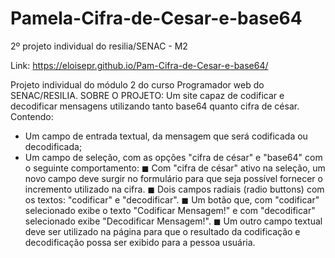 # Pamela-Cifra-de-Cesar-e-base64
2º projeto individual do resilia/SENAC - M2

Link: https://eloisepr.github.io/Pam-Cifra-de-Cesar-e-base64/


Projeto individual do módulo 2 do curso Programador web do SENAC/RESILIA.
SOBRE O PROJETO: Um site capaz de codificar e decodificar mensagens utilizando tanto base64 quanto cifra de césar. Contendo:
 - Um campo de entrada textual, da mensagem que será codificada ou decodificada;
 - Um campo de seleção, com as opções "cifra de césar" e "base64" com o seguinte comportamento:
   ◼ Com "cifra de césar" ativo na seleção, um novo campo deve surgir no formulário para que seja possível fornecer o incremento utilizado na cifra.
   ◼ Dois campos radiais (radio buttons) com os textos: "codificar" e "decodificar".
   ◼ Um botão que, com "codificar" selecionado exibe o texto "Codificar Mensagem!" e com "decodificar" selecionado exibe "Decodificar Mensagem!".
   ◼ Um outro campo textual deve ser utilizado na página para que o resultado da codificação e decodificação possa ser exibido para a pessoa usuária.
